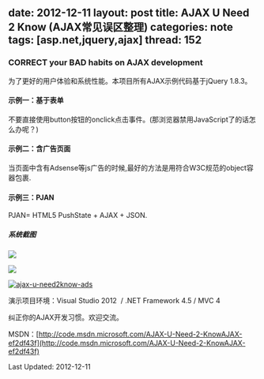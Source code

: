 date: 2012-12-11
layout: post
title: AJAX U Need 2 Know (AJAX常见误区整理)
categories: note
tags: [asp.net,jquery,ajax]
thread: 152
---

### CORRECT your BAD habits on AJAX development

为了更好的用户体验和系统性能。本项目所有AJAX示例代码基于jQuery 1.8.3。

<!-- more -->

#### 示例一：基于表单

不要直接使用button按钮的onclick点击事件。(那浏览器禁用JavaScript了的话怎么办呢？)

#### 示例二：含广告页面

当页面中含有Adsense等js广告的时候,最好的方法是用符合W3C规范的object容器包裹.

#### 示例三：PJAN

PJAN= HTML5 PushState + AJAX + JSON.

##### 系统截图

![](http://code.msdn.microsoft.com/site/view/file/71200/1/QQ%E6%88%AA%E5%9B%BE20121126141052.png)

![](http://code.msdn.microsoft.com/site/view/file/71201/1/QQ%E6%88%AA%E5%9B%BE20121126141108.png)

[![ajax-u-need2know-ads](http://w3log.qiniudn.com/wp-content/uploads/2012/11/ajax-u-need2know-ads-300x192.png "ajax-u-need2know-ads")](http://willin.org/wp-content/uploads/2012/11/ajax-u-need2know-ads.png)

演示项目环境：Visual Studio 2012  / .NET Framework 4.5 / MVC 4

纠正你的AJAX开发习惯。欢迎交流。

MSDN：[http://code.msdn.microsoft.com/AJAX-U-Need-2-KnowAJAX-ef2df43f](http://code.msdn.microsoft.com/AJAX-U-Need-2-KnowAJAX-ef2df43f)

Last Updated: 2012-12-11